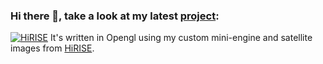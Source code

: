 ### Hi there 👋, take a look at my latest [project](https://github.com/luksab/HiRISE):
[![HiRISE](https://github.com/luksab/luksab/blob/master/marsDemo.png?raw=true)](https://github.com/luksab/HiRISE)
It's written in Opengl using my custom mini-engine and satellite images from [HiRISE](https://www.uahirise.org/).
<!--
**luksab/luksab** is a ✨ _special_ ✨ repository because its `README.md` (this file) appears on your GitHub profile.

Here are some ideas to get you started:

- 🔭 I’m currently working on ...
- 🌱 I’m currently learning ...
- 👯 I’m looking to collaborate on ...
- 🤔 I’m looking for help with ...
- 💬 Ask me about ...
- 📫 How to reach me: ...
- 😄 Pronouns: ...
- ⚡ Fun fact: ...
-->
